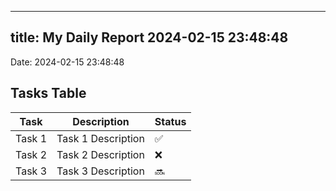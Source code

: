 
---
title: My Daily Report 2024-02-15 23:48:48
---

Date: 2024-02-15 23:48:48

## Tasks Table

| Task | Description | Status |
|------|-------------|--------|
| Task 1 | Task 1 Description | ✅ |
| Task 2 | Task 2 Description | ❌ |
| Task 3 | Task 3 Description | 🔜 |
